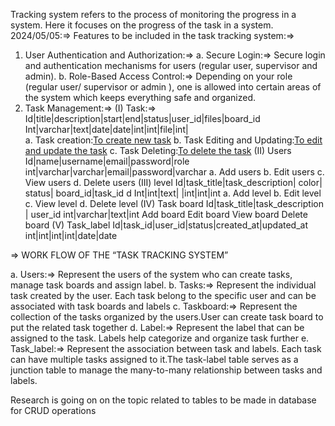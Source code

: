 Tracking system refers to the process of monitoring the progress in a system.
Here it focuses on the progress of the task in a system.
2024/05/05:=>
Features to be included in the task tracking system:=>
1. User Authentication and Authorization:=>
a. Secure Login:=> Secure login and authentication mechanisms for users (regular user, supervisor and admin).
b. Role-Based Access Control:=> Depending on your role (regular user/ supervisor or admin ), one is allowed into certain areas of the system which keeps everything safe and organized.
2. Task Management:=>
    (I) Task:=>
Id|title|description|start|end|status|user_id|files|board_id 
Int|varchar|text|date|date|int|int|file|int|	
a. Task creation:[To create new task](tasks/create.php)
b. Task Editing and Updating:[To edit and update the task](tasks/edit.php)
c. Task Deleting:[To delete the task](tasks/delete.php)
 (II) Users
Id|name|username|email|password|role
int|varchar|varchar|email|password|varchar
a.      Add users
b.     Edit users
c.      View users
d.     Delete users
  (III) level
Id|task_title|task_description| color| status| board_id|task_id
d
Int|int|text|       |int|int|int
a.      Add level
b.     Edit level
c.      View level
d.     Delete level
    (IV) Task board
Id|task_title|task_description | user_id
int|varchar|text|int
Add board
Edit board
View board
Delete board
    (V) Task_label
Id|task_id|user_id|status|created_at|updated_at
int|int|int|int|date|date


=> WORK FLOW OF THE “TASK TRACKING SYSTEM”

a. Users:=> Represent the users of the system who  can create tasks, manage task boards and assign label. 
b. Tasks:=> Represent the individual task created by the user. Each task belong to the specific user and can be associated with task boards and labels
c. Taskboard:=> Represent the collection of the tasks organized by the users.User can create task board to put the related task together
d. Label:=> Represent the label that can be assigned to the task. Labels help categorize and organize task further
e. Task_label:=> Represent the association between task and labels. Each task can have multiple tasks assigned to it.The task-label table serves as a junction table to manage the many-to-many relationship between tasks and labels. 

 

Research is going on on the topic related to tables to be made in database for CRUD operations






